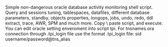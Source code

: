 Simple non-dangerous oracle database activity monitoring shell script. Query and sessions tuning, tablespaces, datafiles, different database parameters, standby, objects properties, longops, jobs, undo, redo, ddl extract, trace, AWR, SPM and much more. Copy \ paste script, and execute. You can edit oracle setting enveroment into script tpi.
For tnsnames.ora connection through .tpi_login file use the format .tpi_login file: sid username/password@tns_alias

